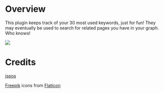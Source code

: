 # Overview

This plugin keeps track of your 30 most used keywords, just for fun! They may eventually be used to search for related pages you have in your graph. Who knows!

![](/screenshots/demo.gif)

# Credits

[jspos](https://code.google.com/archive/p/jspos/source)

[Freepik](www.freepik.com) icons from [Flaticon](www.flaticon.com)
